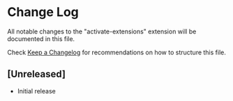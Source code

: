# Change Log

All notable changes to the "activate-extensions" extension will be documented in this file.

Check [Keep a Changelog](http://keepachangelog.com/) for recommendations on how to structure this file.

## [Unreleased]

- Initial release